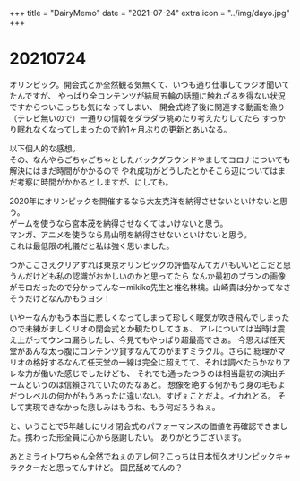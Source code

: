 +++
title = "DairyMemo"
date = "2021-07-24"
extra.icon = "../img/dayo.jpg"
+++

# 20210724
オリンピック。開会式とか全然観る気無くて、いつも通り仕事してラジオ聞いてたんですが、
やっぱり全コンテンツが結局五輪の話題に触れざるを得ない状況ですからついこっちも気になってしまい、
開会式終了後に関連する動画を漁り（テレビ無いので）一通りの情報をダラダラ眺めたり考えたりしてたら
すっかり眠れなくなってしまったので約1ヶ月ぶりの更新とあいなる。

以下個人的な感想。  
その、なんやらごちゃごちゃとしたバックグラウンドやましてコロナについても解決にはまだ時間がかかるので
やれ成功がどうしたとかそこら辺についてはまだ考察に時間がかかるとしますが、にしても。

2020年にオリンピックを開催するなら大友克洋を納得させないといけないと思う。  
ゲームを使うなら宮本茂を納得させなくてはいけないと思う。  
マンガ、アニメを使うなら鳥山明を納得させないといけないと思う。  
これは最低限の礼儀だと私は強く思いました。

つかここさえクリアすれば東京オリンピックの評価なんてガバもいいとこだと思うんだけども私の認識がおかしいのかと思ってたら
なんか最初のプランの画像がモロだったので分かってんなーmikiko先生と椎名林檎。山崎貴は分かってなさそうだけどなんかもうヨシ！

いやーなんかもう本当に悲しくなってしまって珍しく眠気が吹き飛んでしまったので未練がましくリオの閉会式とか観たりしてさぁ、
アレについては当時は震え上がってウンコ漏らしたし、今見てもやっぱり超最高でさぁ。
今思えば任天堂があんな太っ腹にコンテンツ貸すなんてのがまずミラクル。さらに
総理がマリオの格好するなんて任天堂の一線は完全に超えてて、それは調べたらかなりアレな力が働いた感じでしたけども、
それでも通ったつうのは相当最初の演出チームというのは信頼されていたのだなぁと。
想像を絶する何かもう身の毛もよだつレベルの何かがもうあったに違いない。すげぇことだよ。イカれとる。
そして実現できなかった悲しみはもうね、もう何だろうねぇ。

と、いうことで5年越しにリオ閉会式のパフォーマンスの価値を再確認できました。携わった形全員に心から感謝したい。
ありがとうございます。

あとミライトワちゃん全然でねぇのアレ何？こっちは日本恒久オリンピックキャラクターだと思ってんすけど。
国民舐めてんの？
